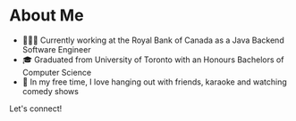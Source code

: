 # About Me

- 👨🏾‍💻 Currently working at the Royal Bank of Canada as a Java Backend Software Engineer 
- 🎓 Graduated from University of Toronto with an Honours Bachelors of Computer Science
- 🍿 In my free time, I love hanging out with friends, karaoke and watching comedy shows

Let's connect!
